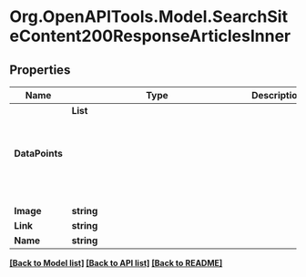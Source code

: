 # Org.OpenAPITools.Model.SearchSiteContent200ResponseArticlesInner

## Properties

Name | Type | Description | Notes
------------ | ------------- | ------------- | -------------
**DataPoints** | **List<Object>** |  | [optional] 
**Image** | **string** |  | 
**Link** | **string** |  | 
**Name** | **string** |  | 

[[Back to Model list]](../README.md#documentation-for-models) [[Back to API list]](../README.md#documentation-for-api-endpoints) [[Back to README]](../README.md)

